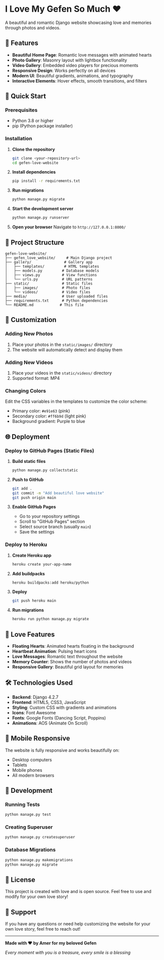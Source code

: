 # I Love My Gefen So Much ❤️

A beautiful and romantic Django website showcasing love and memories through photos and videos.

## 🌟 Features

- **Beautiful Home Page**: Romantic love messages with animated hearts
- **Photo Gallery**: Masonry layout with lightbox functionality
- **Video Gallery**: Embedded video players for precious moments
- **Responsive Design**: Works perfectly on all devices
- **Modern UI**: Beautiful gradients, animations, and typography
- **Interactive Elements**: Hover effects, smooth transitions, and filters

## 🚀 Quick Start

### Prerequisites

- Python 3.8 or higher
- pip (Python package installer)

### Installation

1. **Clone the repository**
   ```bash
   git clone <your-repository-url>
   cd gefen-love-website
   ```

2. **Install dependencies**
   ```bash
   pip install -r requirements.txt
   ```

3. **Run migrations**
   ```bash
   python manage.py migrate
   ```

4. **Start the development server**
   ```bash
   python manage.py runserver
   ```

5. **Open your browser**
   Navigate to `http://127.0.0.1:8000/`

## 📁 Project Structure

```
gefen-love-website/
├── gefen_love_website/     # Main Django project
├── gallery/               # Gallery app
│   ├── templates/         # HTML templates
│   ├── models.py         # Database models
│   ├── views.py          # View functions
│   └── urls.py           # URL patterns
├── static/               # Static files
│   ├── images/           # Photo files
│   └── videos/           # Video files
├── media/                # User uploaded files
├── requirements.txt      # Python dependencies
└── README.md            # This file
```

## 🎨 Customization

### Adding New Photos
1. Place your photos in the `static/images/` directory
2. The website will automatically detect and display them

### Adding New Videos
1. Place your videos in the `static/videos/` directory
2. Supported format: MP4

### Changing Colors
Edit the CSS variables in the templates to customize the color scheme:
- Primary color: `#e91e63` (pink)
- Secondary color: `#ff6b9d` (light pink)
- Background gradient: Purple to blue

## 🌐 Deployment

### Deploy to GitHub Pages (Static Files)

1. **Build static files**
   ```bash
   python manage.py collectstatic
   ```

2. **Push to GitHub**
   ```bash
   git add .
   git commit -m "Add beautiful love website"
   git push origin main
   ```

3. **Enable GitHub Pages**
   - Go to your repository settings
   - Scroll to "GitHub Pages" section
   - Select source branch (usually `main`)
   - Save the settings

### Deploy to Heroku

1. **Create Heroku app**
   ```bash
   heroku create your-app-name
   ```

2. **Add buildpacks**
   ```bash
   heroku buildpacks:add heroku/python
   ```

3. **Deploy**
   ```bash
   git push heroku main
   ```

4. **Run migrations**
   ```bash
   heroku run python manage.py migrate
   ```

## 💝 Love Features

- **Floating Hearts**: Animated hearts floating in the background
- **Heartbeat Animation**: Pulsing heart icons
- **Love Messages**: Romantic text throughout the website
- **Memory Counter**: Shows the number of photos and videos
- **Responsive Gallery**: Beautiful grid layout for memories

## 🛠️ Technologies Used

- **Backend**: Django 4.2.7
- **Frontend**: HTML5, CSS3, JavaScript
- **Styling**: Custom CSS with gradients and animations
- **Icons**: Font Awesome
- **Fonts**: Google Fonts (Dancing Script, Poppins)
- **Animations**: AOS (Animate On Scroll)

## 📱 Mobile Responsive

The website is fully responsive and works beautifully on:
- Desktop computers
- Tablets
- Mobile phones
- All modern browsers

## 🔧 Development

### Running Tests
```bash
python manage.py test
```

### Creating Superuser
```bash
python manage.py createsuperuser
```

### Database Migrations
```bash
python manage.py makemigrations
python manage.py migrate
```

## 📄 License

This project is created with love and is open source. Feel free to use and modify for your own love story!

## 💌 Support

If you have any questions or need help customizing the website for your own love story, feel free to reach out!

---

**Made with ❤️ by Amer for my beloved Gefen**

*Every moment with you is a treasure, every smile is a blessing*
